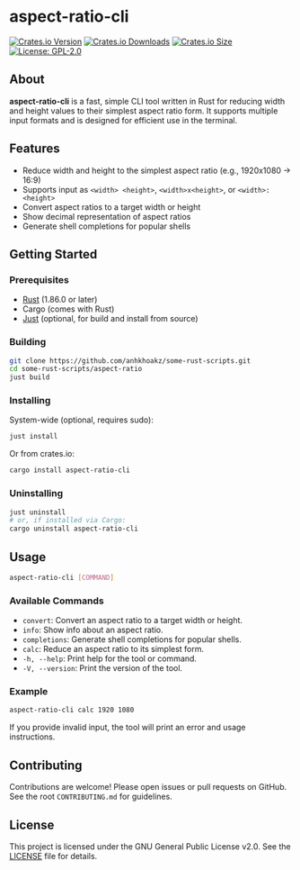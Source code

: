 # aspect-ratio-cli

[![Crates.io Version](https://img.shields.io/crates/v/aspect-ratio-cli?style=for-the-badge)](https://crates.io/crates/aspect-ratio-cli)
[![Crates.io Downloads](https://img.shields.io/crates/d/aspect-ratio-cli?style=for-the-badge)](https://crates.io/crates/aspect-ratio-cli)
[![Crates.io Size](https://img.shields.io/crates/size/aspect-ratio?style=for-the-badge)](https://crates.io/crates/aspect-ratio-cli)
[![License: GPL-2.0](https://img.shields.io/crates/l/aspect-ratio-cli?style=for-the-badge&logo=gnu&color=A42E2B)](LICENSE)

## About

**aspect-ratio-cli** is a fast, simple CLI tool written in Rust for reducing width and height values to their simplest aspect ratio form. It supports multiple input formats and is designed for efficient use in the terminal.

## Features

- Reduce width and height to the simplest aspect ratio (e.g., 1920x1080 → 16:9)
- Supports input as `<width> <height>`, `<width>x<height>`, or `<width>:<height>`
- Convert aspect ratios to a target width or height
- Show decimal representation of aspect ratios
- Generate shell completions for popular shells

## Getting Started

### Prerequisites

- [Rust](https://www.rust-lang.org/tools/install) (1.86.0 or later)
- Cargo (comes with Rust)
- [Just](https://github.com/casey/just) (optional, for build and install from source)

### Building

```sh
git clone https://github.com/anhkhoakz/some-rust-scripts.git
cd some-rust-scripts/aspect-ratio
just build
```

### Installing

System-wide (optional, requires sudo):

```sh
just install
```

Or from crates.io:

```sh
cargo install aspect-ratio-cli
```

### Uninstalling

```sh
just uninstall
# or, if installed via Cargo:
cargo uninstall aspect-ratio-cli
```

## Usage

```sh
aspect-ratio-cli [COMMAND]
```

### Available Commands

- `convert`: Convert an aspect ratio to a target width or height.
- `info`: Show info about an aspect ratio.
- `completions`: Generate shell completions for popular shells.
- `calc`: Reduce an aspect ratio to its simplest form.
- `-h, --help`: Print help for the tool or command.
- `-V, --version`: Print the version of the tool.

### Example

```sh
aspect-ratio-cli calc 1920 1080
```

If you provide invalid input, the tool will print an error and usage instructions.

## Contributing

Contributions are welcome! Please open issues or pull requests on GitHub. See the root `CONTRIBUTING.md` for guidelines.

## License

This project is licensed under the GNU General Public License v2.0. See the [LICENSE](LICENSE) file for details.
